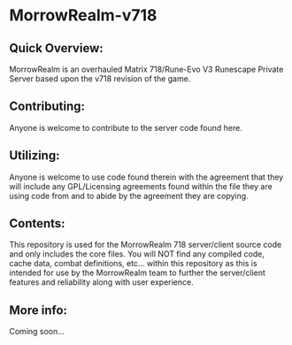 # MorrowRealm-v718

Quick Overview:
---------------
MorrowRealm is an overhauled Matrix 718/Rune-Evo V3 Runescape Private Server based upon the v718 revision of the game.

Contributing:
-------------
Anyone is welcome to contribute to the server code found here.

Utilizing:
----------
Anyone is welcome to use code found therein with the agreement that they will include any GPL/Licensing agreements found within the file they are using code from and to abide by the agreement they are copying.

Contents:
---------
This repository is used for the MorrowRealm 718 server/client source code and only includes the core files. You will NOT find any compiled code, cache data, combat definitions, etc... within this repository as this is intended for use by the MorrowRealm team to further the server/client features and reliability along with user experience.

More info:
----------
Coming soon...
